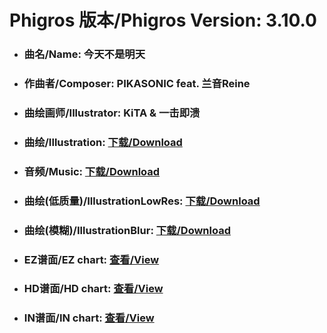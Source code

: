
# Phigros 版本/Phigros Version:  3.10.0

- ### __曲名/Name:  今天不是明天__

- ### __作曲者/Composer:  PIKASONIC feat. 兰音Reine__

- ### __曲绘画师/Illustrator:  KiTA & 一击即溃__

- ### __曲绘/Illustration:  [下载/Download](https://github.com/Po6647A/PAR/releases/download/3.10.0/960.png)__

- ### __音频/Music:  [下载/Download](https://github.com/Po6647A/PAR/releases/download/3.10.0/1694.ogg)__

- ### __曲绘(低质量)/IllustrationLowRes:  [下载/Download](https://github.com/Po6647A/PAR/releases/download/3.10.0/1452.png)__

- ### __曲绘(模糊)/IllustrationBlur:  [下载/Download](https://github.com/Po6647A/PAR/releases/download/3.10.0/1206.png)__


- ### __EZ谱面/EZ chart:  [查看/View](./EZ.json/index.html)__

- ### __HD谱面/HD chart:  [查看/View](./HD.json/index.html)__

- ### __IN谱面/IN chart:  [查看/View](./IN.json/index.html)__
